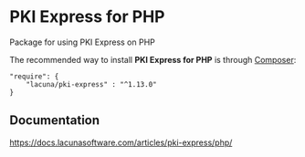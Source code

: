 # PKI Express for PHP

Package for using PKI Express on PHP

The recommended way to install **PKI Express for PHP** is through [Composer](http://getcomposer.org):

    "require": {
        "lacuna/pki-express" : "^1.13.0"
    }

## Documentation

https://docs.lacunasoftware.com/articles/pki-express/php/
